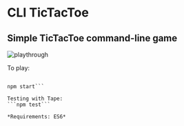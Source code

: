# CLI TicTacToe

## Simple TicTacToe command-line game

![playthrough](http://i.imgur.com/02jAI8o.gif)

To play:

```npm install

npm start```

Testing with Tape:
```npm test```

*Requirements: ES6*

